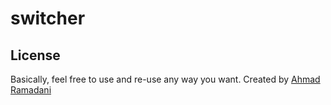 # switcher

## License

Basically, feel free to use and re-use any way you want. Created by [Ahmad Ramadani](https://github.com/Ramadani-coding)

